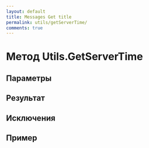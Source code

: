 ```yaml
---
layout: default
title: Messages Get title
permalink: utils/getServerTime/
comments: true
---
```

# Метод Utils.GetServerTime

## Параметры

## Результат

## Исключения

## Пример
```csharp

```
